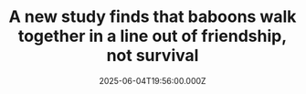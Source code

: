---
title: "A new study finds that baboons walk together in a line out of friendship, not survival"
date: 2025-06-04T19:56:00.000Z
category: Human Kindness
externalLink: "https://www.goodgoodgood.co/articles/new-study-baboons-friendship"
image: ""
excerpt: "New data reveals that baboons enjoy walking with their closest friends when they move as a “troop.”…"
---